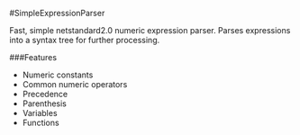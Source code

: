 #SimpleExpressionParser

Fast, simple netstandard2.0 numeric expression parser.  Parses expressions into a syntax tree for further processing.  

###Features

- Numeric constants
- Common numeric operators
- Precedence
- Parenthesis
- Variables
- Functions

